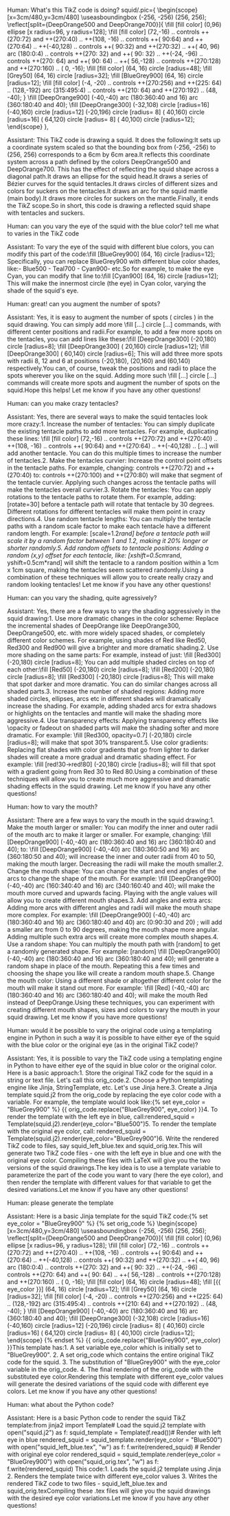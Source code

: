 

Human: What's this TikZ code is doing? squid/.pic={ \\begin{scope}\[x=3cm/480,y=3cm/480\] \\useasboundingbox (-256, -256) (256, 256); \\reflect\[split={DeepOrange500 and DeepOrange700}\]{ \\fill \[fill color\] (0,96) ellipse \[x radius=96, y radius=128\]; \\fill \[fill color\] (72,-16) .. controls ++(270:72) and ++(270:40) .. ++(108, -16) .. controls ++( 90:64) and ++(270:64) .. ++(-40,128) .. controls ++( 90:32) and ++(270:32) .. ++( 40, 96) arc (180:0:4) .. controls ++(270: 32) and ++( 90: 32) .. ++(-24, -96) .. controls ++(270: 64) and ++( 90: 64) .. ++( 56,-128) .. controls ++(270:128) and ++(270:160) .. ( 0, -16); \\fill \[fill color\] (64, 16) circle \[radius=48\]; \\fill \[Grey50\] (64, 16) circle \[radius=32\]; \\fill \[BlueGrey900\] (64, 16) circle \[radius=12\]; \\fill \[fill color\] (-4, -20) .. controls ++(270:256) and ++(225: 64) .. (128,-192) arc (315:495:4) .. controls ++(210: 64) and ++(270:192) .. (48, -40); } \\fill \[DeepOrange900\] (-40,-40) arc (180:360:40 and 16) arc (360:180:40 and 40); \\fill \[DeepOrange300\] (-32,108) circle \[radius=16\] (-40,160) circle \[radius=12\] (-20,196) circle \[radius= 8\] ( 40,160) circle \[radius=16\] ( 64,120) circle \[radius= 8\] ( 40,100) circle \[radius=12\]; \\end{scope} },

Assistant: This TikZ code is drawing a squid. It does the following:It sets up a coordinate system scaled so that the bounding box from (-256, -256) to (256, 256) corresponds to a 6cm by 6cm area.It reflects this coordinate system across a path defined by the colors DeepOrange500 and DeepOrange700. This has the effect of reflecting the squid shape across a diagonal path.It draws an ellipse for the squid head.It draws a series of Bézier curves for the squid tentacles.It draws circles of different sizes and colors for suckers on the tentacles.It draws an arc for the squid mantle (main body).It draws more circles for suckers on the mantle.Finally, it ends the TikZ scope.So in short, this code is drawing a reflected squid shape with tentacles and suckers.

Human: can you vary the eye of the squid with the blue color? tell me what to varies in the TikZ code

Assistant: To vary the eye of the squid with different blue colors, you can modify this part of the code:\\fill \[BlueGrey900\] (64, 16) circle \[radius=12\]; Specifically, you can replace BlueGrey900 with different blue color shades, like:- Blue500 - Teal700 - Cyan900- etc.So for example, to make the eye Cyan, you can modify that line to:\\fill \[Cyan900\] (64, 16) circle \[radius=12\]; This will make the innermost circle (the eye) in Cyan color, varying the shade of the squid's eye.

Human: great! can you augment the number of spots?

Assistant: Yes, it is easy to augment the number of spots ( circles ) in the squid drawing. You can simply add more \fill [...] circle [...] commands, with different center positions and radii.For example, to add a few more spots on the tentacles, you can add lines like these:\fill [DeepOrange300] (-20,180) circle [radius=8]; \fill [DeepOrange300] ( 20,160) circle [radius=12]; \fill [DeepOrange300] ( 60,140) circle [radius=6]; This will add three more spots with radii 8, 12 and 6 at positions (-20,180), (20,160) and (60,140) respectively.You can, of course, tweak the positions and radii to place the spots wherever you like on the squid. Adding more such \fill [...] circle [...] commands will create more spots and augment the number of spots on the squid.Hope this helps! Let me know if you have any other questions!

Human: can you make crazy tentacles?

Assistant: Yes, there are several ways to make the squid tentacles look more crazy:1. Increase the number of tentacles: You can simply duplicate the existing tentacle paths to add more tentacles. For example, duplicating these lines: \fill [fill color] (72,-16) .. controls ++(270:72) and ++(270:40) .. ++(108, -16) .. controls ++( 90:64) and ++(270:64) .. ++(-40,128) .. [...] will add another tentacle. You can do this multiple times to increase the number of tentacles.2. Make the tentacles curvier: Increase the control point offsets in the tentacle paths. For example, changing: controls ++(270:72) and ++(270:40)  to: controls ++(270:100) and ++(270:80)  will make that segment of the tentacle curvier. Applying such changes across the tentacle paths will make the tentacles overall curvier.3. Rotate the tentacles: You can apply rotations to the tentacle paths to rotate them. For example, adding: [rotate=30] before a tentacle path will rotate that tentacle by 30 degrees. Different rotations for different tentacles will make them point in crazy directions.4. Use random tentacle lengths: You can multiply the tentacle paths with a random scale factor to make each tentacle have a different random length. For example: [scale=1.2*rand]  before a tentacle path will scale it by a random factor between 1 and 1.2, making it 20% longer or shorter randomly.5. Add random offsets to tentacle positions: Adding a random (x,y) offset for each tentacle, like: [xshift=0.5cm*rand, yshift=0.5cm*rand] will shift the tentacle to a random position within a 1cm x 1cm square, making the tentacles seem scattered randomly.Using a combination of these techniques will allow you to create really crazy and random looking tentacles! Let me know if you have any other questions!

Human: can you vary the shading, quite agressively?

Assistant: Yes, there are a few ways to vary the shading aggressively in the squid drawing:1. Use more dramatic changes in the color scheme: Replace the incremental shades of DeepOrange like DeepOrange300, DeepOrange500, etc. with more widely spaced shades, or completely different color schemes. For example, using shades of Red like Red50, Red300 and Red900 will give a brighter and more dramatic shading.2. Use more shading on the same parts: For example, instead of just: \fill [Red300] (-20,180) circle [radius=8]; You can add multiple shaded circles on top of each other:\fill [Red50]  (-20,180) circle [radius=8]; \fill [Red200] (-20,180) circle [radius=8]; \fill [Red300] (-20,180) circle [radius=8]; This will make that spot darker and more dramatic. You can do similar changes across all shaded parts.3. Increase the number of shaded regions: Adding more shaded circles, ellipses, arcs etc in different shades will dramatically increase the shading. For example, adding shaded arcs for extra shadows or highlights on the tentacles and mantle will make the shading more aggressive.4. Use transparency effects: Applying transparency effects like \opacity or fadeout on shaded parts will make the shading softer and more dramatic. For example: \fill [Red300, opacity=0.7] (-20,180) circle [radius=8]; will make that spot 30% transparent.5. Use color gradients: Replacing flat shades with color gradients that go from lighter to darker shades will create a more gradual and dramatic shading effect. For example: \fill [red!30->red!80] (-20,180) circle [radius=8]; will fill that spot with a gradient going from Red 30 to Red 80.Using a combination of these techniques will allow you to create much more aggressive and dramatic shading effects in the squid drawing. Let me know if you have any other questions!

Human: how to vary the mouth?

Assistant: There are a few ways to vary the mouth in the squid drawing:1. Make the mouth larger or smaller: You can modify the inner and outer radii of the mouth arc to make it larger or smaller. For example, changing: \fill [DeepOrange900] (-40,-40) arc (180:360:40 and 16) arc (360:180:40 and 40); to: \fill [DeepOrange900] (-40,-40) arc (180:360:50 and 16) arc (360:180:50 and 40); will increase the inner and outer radii from 40 to 50, making the mouth larger. Decreasing the radii will make the mouth smaller.2. Change the mouth shape: You can change the start and end angles of the arcs to change the shape of the mouth. For example: \fill [DeepOrange900] (-40,-40) arc (160:340:40 and 16) arc (340:160:40 and 40); will make the mouth more curved and upwards facing. Playing with the angle values will allow you to create different mouth shapes.3. Add angles and extra arcs: Adding more arcs with different angles and radii will make the mouth shape more complex. For example: \fill [DeepOrange900] (-40,-40) arc (180:360:40 and 16)                              arc (360:180:40 and 40)                              arc (0:90:30 and 20) ; will add a smaller arc from 0 to 90 degrees, making the mouth shape more angular. Adding multiple such extra arcs will create more complex mouth shapes.4. Use a random shape: You can multiply the mouth path with [random] to get a randomly generated shape. For example: [random]  \fill [DeepOrange900] (-40,-40) arc (180:360:40 and 16) arc (360:180:40 and 40); will generate a random shape in place of the mouth. Repeating this a few times and choosing the shape you like will create a random mouth shape.5. Change the mouth color: Using a different shade or altogether different color for the mouth will make it stand out more. For example: \fill [Red] (-40,-40) arc (180:360:40 and 16) arc (360:180:40 and 40); will make the mouth Red instead of DeepOrange.Using these techniques, you can experiment with creating different mouth shapes, sizes and colors to vary the mouth in your squid drawing. Let me know if you have more questions!

Human: would it be possible to vary the original code using a templating engine in Python in such a way it is possible to have either eye of the squid with the blue color or the original eye (as in the original TikZ code)?

Assistant: Yes, it is possible to vary the TikZ code using a templating engine in Python to have either eye of the squid in blue color or the original color. Here is a basic approach:1. Store the original TikZ code for the squid in a string or text file. Let's call this orig_code.2. Choose a Python templating engine like Jinja, StringTemplate, etc. Let's use Jinja here.3. Create a Jinja template squid.j2 from the orig_code by replacing the eye color code with a variable. For example, the template would look like:{% set eye_color = "BlueGrey900" %} {{ orig_code.replace("BlueGrey900", eye_color) }}4. To render the template with the left eye in blue, call:rendered_squid = Template(squid.j2).render(eye_color="Blue500")5. To render the template with the original eye color, call: rendered_squid = Template(squid.j2).render(eye_color="BlueGrey900")6. Write the rendered TikZ code to files, say squid_left_blue.tex and squid_orig.tex.This will generate two TikZ code files - one with the left eye in blue and one with the original eye color. Compiling these files with LaTeX will give you the two versions of the squid drawings.The key idea is to use a template variable to parameterize the part of the code you want to vary (here the eye color), and then render the template with different values for that variable to get the desired variations.Let me know if you have any other questions!

Human: please generate the template

Assistant: Here is a basic Jinja template for the squid TikZ code:{% set eye_color = "BlueGrey900" %} {% set orig_code %} \begin{scope} \[x=3cm/480,y=3cm/480\] \useasboundingbox (-256, -256) (256, 256); \reflect\[split={DeepOrange500 and DeepOrange700}\]{ \fill \[fill color\] (0,96) ellipse \[x radius=96, y radius=128\]; \fill \[fill color\] (72,-16) .. controls ++(270:72) and ++(270:40) .. ++(108, -16) .. controls ++( 90:64) and ++(270:64) .. ++(-40,128)  .. controls ++( 90:32) and ++(270:32) .. ++( 40, 96) arc (180:0:4) .. controls ++(270: 32) and ++( 90: 32) .. ++(-24, -96) .. controls ++(270: 64) and ++( 90: 64) .. ++( 56,-128) .. controls ++(270:128) and ++(270:160) .. ( 0, -16); \fill \[fill color\] (64, 16) circle \[radius=48\]; \fill \[{{ eye_color }}\] (64, 16) circle \[radius=12\]; \fill \[Grey50\] (64, 16) circle \[radius=32\]; \fill \[fill color\] (-4, -20) .. controls ++(270:256) and ++(225: 64) .. (128,-192) arc (315:495:4) .. controls ++(210: 64) and ++(270:192) .. (48, -40); } \fill \[DeepOrange900\] (-40,-40) arc (180:360:40 and 16) arc (360:180:40 and 40); \fill \[DeepOrange300\] (-32,108) circle \[radius=16\] (-40,160) circle \[radius=12\] (-20,196) circle \[radius= 8\] ( 40,160) circle \[radius=16\] ( 64,120) circle \[radius= 8\] ( 40,100) circle \[radius=12\]; \end{scope} {% endset %} {{ orig_code.replace("BlueGrey900", eye_color) }}This template has:1. A set variable eye_color which is initially set to "BlueGrey900". 2. A set orig_code which contains the entire original TikZ code for the squid. 3. The substitution of "BlueGrey900" with the eye_color variable in the orig_code. 4. The final rendering of the orig_code with the substituted eye color.Rendering this template with different eye_color values will generate the desired variations of the squid code with different eye colors. Let me know if you have any other questions!

Human: what about the Python code?

Assistant: Here is a basic Python code to render the squid TikZ template:from jinja2 import Template# Load the squid.j2 template with open("squid.j2") as f:     squid_template = Template(f.read())# Render with left eye in blue rendered_squid = squid_template.render(eye_color = "Blue500") with open("squid_left_blue.tex", "w") as f:     f.write(rendered_squid) # Render with original eye color rendered_squid = squid_template.render(eye_color = "BlueGrey900") with open("squid_orig.tex", "w") as f:     f.write(rendered_squid) This code:1. Loads the squid.j2 template using Jinja 2. Renders the template twice with different eye_color values 3. Writes the rendered TikZ code to two files - squid_left_blue.tex and squid_orig.texCompiling these .tex files will give you the squid drawings with the desired eye color variations.Let me know if you have any other questions!
